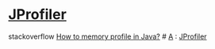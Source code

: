 # [JProfiler](https://www.ej-technologies.com/jprofiler)



stackoverflow [How to memory profile in Java?](https://stackoverflow.com/questions/10108942/how-to-memory-profile-in-java) # [A](https://stackoverflow.com/a/10163105/23877800) : [JProfiler](http://www.ej-technologies.com/products/jprofiler/overview.html) 
